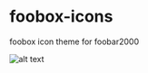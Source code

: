 # foobox-icons
foobox icon theme for foobar2000

![alt text](info/icons.jpg "foobox icon theme for foobar2000")
